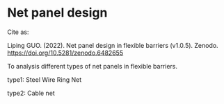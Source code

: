 # Net panel design
Cite as:

Liping GUO. (2022). Net panel design in flexible barriers (v1.0.5). Zenodo. https://doi.org/10.5281/zenodo.6482655


To analysis different types of net panels in flexible barriers.

type1: Steel Wire Ring Net

type2: Cable net
